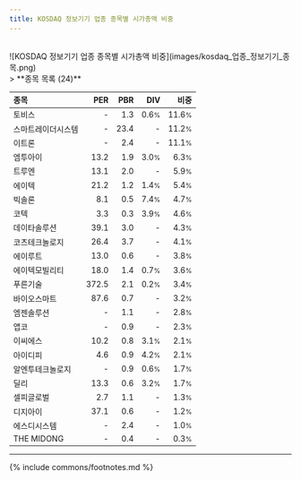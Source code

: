 ```yaml
---
title: KOSDAQ 정보기기 업종 종목별 시가총액 비중
---
```

<br>
![KOSDAQ 정보기기 업종 종목별 시가총액 비중](images/kosdaq_업종_정보기기_종목.png)
<br>
> **종목 목록 (24)**<a id="list"></a>

| **종목** | **PER** | **PBR** | **DIV** | **비중** |
| :------- | ------: | ------: | ------: | -------: |
| 토비스 | - | 1.3 | 0.6<small>%</small> | 11.6<small>%</small> |
| 스마트레이더시스템 | - | 23.4 | - | 11.2<small>%</small> |
| 이트론 | - | 2.4 | - | 11.1<small>%</small> |
| 엠투아이 | 13.2 | 1.9 | 3.0<small>%</small> | 6.3<small>%</small> |
| 트루엔 | 13.1 | 2.0 | - | 5.9<small>%</small> |
| 에이텍 | 21.2 | 1.2 | 1.4<small>%</small> | 5.4<small>%</small> |
| 빅솔론 | 8.1 | 0.5 | 7.4<small>%</small> | 4.7<small>%</small> |
| 코텍 | 3.3 | 0.3 | 3.9<small>%</small> | 4.6<small>%</small> |
| 데이타솔루션 | 39.1 | 3.0 | - | 4.3<small>%</small> |
| 코츠테크놀로지 | 26.4 | 3.7 | - | 4.1<small>%</small> |
| 에이루트 | 13.0 | 0.6 | - | 3.8<small>%</small> |
| 에이텍모빌리티 | 18.0 | 1.4 | 0.7<small>%</small> | 3.6<small>%</small> |
| 푸른기술 | 372.5 | 2.1 | 0.2<small>%</small> | 3.4<small>%</small> |
| 바이오스마트 | 87.6 | 0.7 | - | 3.2<small>%</small> |
| 엠젠솔루션 | - | 1.1 | - | 2.8<small>%</small> |
| 앱코 | - | 0.9 | - | 2.3<small>%</small> |
| 이씨에스 | 10.2 | 0.8 | 3.1<small>%</small> | 2.1<small>%</small> |
| 아이디피 | 4.6 | 0.9 | 4.2<small>%</small> | 2.1<small>%</small> |
| 알엔투테크놀로지 | - | 0.9 | 0.6<small>%</small> | 1.7<small>%</small> |
| 딜리 | 13.3 | 0.6 | 3.2<small>%</small> | 1.7<small>%</small> |
| 셀피글로벌 | 2.7 | 1.1 | - | 1.3<small>%</small> |
| 디지아이 | 37.1 | 0.6 | - | 1.2<small>%</small> |
| 에스디시스템 | - | 2.4 | - | 1.0<small>%</small> |
| THE MIDONG | - | 0.4 | - | 0.3<small>%</small> |

---
{% include commons/footnotes.md %}
